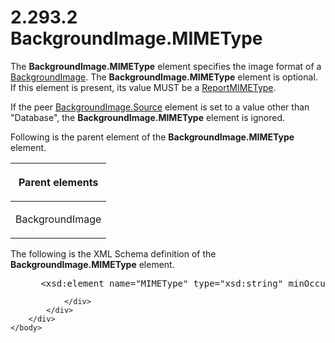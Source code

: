 <html dir="LTR" xmlns:mshelp="http://msdn.microsoft.com/mshelp" xmlns:ddue="http://ddue.schemas.microsoft.com/authoring/2003/5" xmlns:xlink="http://www.w3.org/1999/xlink" xmlns:tool="http://www.microsoft.com/tooltip">
    <head>
        <meta http-equiv="Content-Type" content="text/html; CHARSET=utf-8"></meta>
        <meta name="save" content="history"></meta>
        <title>2.293.2 BackgroundImage.MIMEType</title>
        <xml>
            <mshelp:toctitle title="2.293.2 BackgroundImage.MIMEType"></mshelp:toctitle>
            <mshelp:rltitle title="[MS-RDL]: BackgroundImage.MIMEType"></mshelp:rltitle>
            <mshelp:keyword index="A" term="670cee04-bb8d-4cd9-86d9-5b0076fb1bce"></mshelp:keyword>
            <mshelp:attr name="DCSext.ContentType" value="open specification"></mshelp:attr>
            <mshelp:attr name="AssetID" value="670cee04-bb8d-4cd9-86d9-5b0076fb1bce"></mshelp:attr>
            <mshelp:attr name="TopicType" value="kbRef"></mshelp:attr>
            <mshelp:attr name="DCSext.Title" value="[MS-RDL]: BackgroundImage.MIMEType" />
        </xml>
    </head>
    <body>
        <div id="header">
            <h1 class="heading">2.293.2 BackgroundImage.MIMEType</h1>
        </div>
        <div id="mainSection">
            <div id="mainBody">
                <div id="allHistory" class="saveHistory"></div>
                <div id="sectionSection0" class="section" name="collapseableSection">
                    

<p>The <b>BackgroundImage.MIMEType</b> element specifies the
image format of a <a href="b3c5d73d-2f29-4b32-9846-d077a22588bf.htm">BackgroundImage</a>.
The <b>BackgroundImage.MIMEType</b> element is optional. If this element is
present, its value MUST be a <a href="7e89fcbb-b433-48dd-819c-14d70e3b45bf.htm">ReportMIMEType</a>.</p>

<p>If the peer <a href="86077cfa-03cc-404d-8e72-8366f5946f39.htm">BackgroundImage.Source</a>
element is set to a value other than &quot;Database&quot;, the <b>BackgroundImage.MIMEType</b>
element is ignored.</p>

<p>Following is the parent element of the <b>BackgroundImage.MIMEType</b>
element.</p>

<table>
 <thead>
  <tr>
   <th>
   <p>Parent elements</p>
   </th>
  </tr>
 </thead>
 <tr>
  <td>
  <p>BackgroundImage </p>
  </td>
 </tr>
</table>

<p>The following is the XML Schema definition of the <b>BackgroundImage.MIMEType</b>
element.</p>

<dl>
<dd>
<div><pre> &lt;xsd:element name=&quot;MIMEType&quot; type=&quot;xsd:string&quot; minOccurs=&quot;0&quot; /&gt;
</pre></div>
</dd></dl>


                </div>
            </div>
        </div>
    </body>
</html>